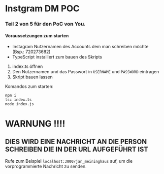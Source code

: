 # Instgram DM POC

### Teil 2 von 5 für den PoC von You.

#### Voraussetzungen zum starten

* Instagram Nutzernamen des Accounts dem man schreiben möchte (Bsp.: 720273682)
* TypeScript installiert zum bauen des Skripts

1. index.ts öffnen
2. Den Nutzernamen und das Passwort in `USERNAME` und `PASSWORD` eintragen 
3. Skript bauen lassen

Komandos zum starten:
```
npm i
tsc index.ts
node index.js
```
# WARNUNG !!!! 
## DIES WIRD EINE NACHRICHT AN DIE PERSON SCHREIBEN DIE IN DER URL AUFGEFÜHRT IST 

Rufe zum Beispiel `localhost:3000/jan_meininghaus` auf, um die vorprogrammierte Nachricht zu senden. 
